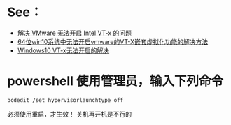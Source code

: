 # See：
- [解决 VMware 无法开启 Intel VT-x 的问题](https://www.liedou.cc/2024/06/17/solve-unsupported-intel-vt-x/)
- [64位win10系统中无法开启vmware的VT-X嵌套虚拟化功能的解决方法](https://www.cnblogs.com/virtualnet/p/4864202.html)
- [Windows10 VT-x无法开启的解决](https://www.cnblogs.com/dylanchu/p/12879354.html)

  
# powershell 使用管理员，输入下列命令
```
bcdedit /set hypervisorlaunchtype off
```
必须使用重启，才生效！
关机再开机是不行的
